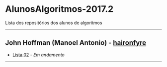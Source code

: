 # AlunosAlgoritmos-2017.2
Lista dos repositórios dos alunos de algoritmos


---
## John Hoffman (Manoel Antonio) - [haironfyre](https://github.com/haironfyre)
* [Lista 02](https://github.com/haironfyre/Exercicio-02) - *Em andamento*

--- 

